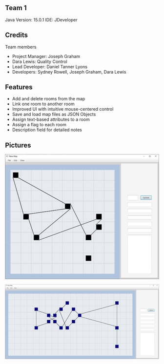 ## Team 1

Java Version: 15.0.1
IDE: JDeveloper

## Credits
Team members 
* Project Manager: Joseph Graham
* Dara Lewis: Quality Control
* Lead Developer: Daniel Tanner Lyons
* Developers: Sydney Rowell, Joseph Graham, Dara Lewis

## Features

* Add and delete rooms from the map
* Link one room to another room
* Improved UI with intuitive mouse-centered control
* Save and load map files as JSON Objects
* Assign text-based attributes to a room
* Assign a flag to each room
* Description field for detailed notes


## Pictures

![project1](https://raw.githubusercontent.com/Joseph-Graham/mapmaker/dev/doc/mapmaker1.PNG)

![project2](https://raw.githubusercontent.com/Joseph-Graham/mapmaker/dev/doc/mapmaker2.PNG)
